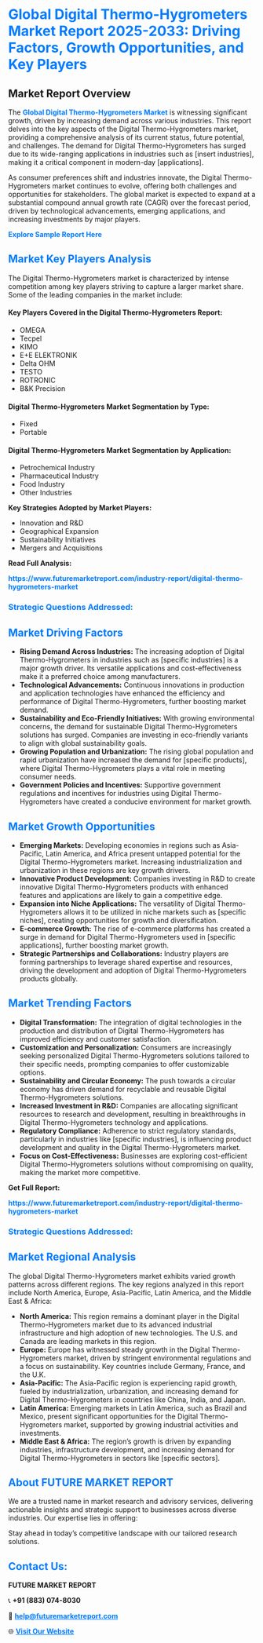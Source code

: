 <h1 style="color: #007BFF;">Global Digital Thermo-Hygrometers Market Report 2025-2033: Driving Factors, Growth Opportunities, and Key Players</h1>

<section id="overview">
<h2>Market Report Overview</h2>
<p>The <a href="https://www.futuremarketreport.com/industry-report/digital-thermo-hygrometers-market" style="color: #007BFF; text-decoration: none;"><strong>Global Digital Thermo-Hygrometers Market</strong></a> is witnessing significant growth, driven by increasing demand across various industries. This report delves into the key aspects of the Digital Thermo-Hygrometers market, providing a comprehensive analysis of its current status, future potential, and challenges. The demand for Digital Thermo-Hygrometers has surged due to its wide-ranging applications in industries such as [insert industries], making it a critical component in modern-day [applications].</p>
<p>As consumer preferences shift and industries innovate, the Digital Thermo-Hygrometers market continues to evolve, offering both challenges and opportunities for stakeholders. The global market is expected to expand at a substantial compound annual growth rate (CAGR) over the forecast period, driven by technological advancements, emerging applications, and increasing investments by major players.</p>
</section>

<section id="overview">
<p><a href="https://www.futuremarketreport.com/request-sample/reportId=81851" style="color: #007BFF; text-decoration: none;"><strong>Explore Sample Report Here</strong></a></p>
</section>

<section id="key-players">
<h2 style="color: #007BFF;">Market Key Players Analysis</h2>
<p>The Digital Thermo-Hygrometers market is characterized by intense competition among key players striving to capture a larger market share. Some of the leading companies in the market include:</p>
<h4>Key Players Covered in the Digital Thermo-Hygrometers Report:</h4>
<ul><li>OMEGA</li><li>Tecpel</li><li>KIMO</li><li>E+E ELEKTRONIK</li><li>Delta OHM</li><li>TESTO</li><li>ROTRONIC</li><li>B&amp;K Precision</li></ul>
<h4>Digital Thermo-Hygrometers Market Segmentation by Type:</h4>
<ul><li>Fixed</li><li>Portable</li></ul>

<h4>Digital Thermo-Hygrometers Market Segmentation by Application:</h4>
<ul><li>Petrochemical Industry</li><li>Pharmaceutical Industry</li><li>Food Industry</li><li>Other Industries</li></ul>
<p><strong>Key Strategies Adopted by Market Players:</strong></p>
<ul>
<li>Innovation and R&D</li>
<li>Geographical Expansion</li>
<li>Sustainability Initiatives</li>
<li>Mergers and Acquisitions</li>
</ul>
</section>

<section>
<p><strong>Read Full Analysis: </strong></p><a href="https://www.futuremarketreport.com/industry-report/digital-thermo-hygrometers-market" style="color: #007BFF; text-decoration: none;"><strong>https://www.futuremarketreport.com/industry-report/digital-thermo-hygrometers-market</strong></a>
<h3 style="color: #007BFF;">Strategic Questions Addressed:</h3>
</section>

<section id="driving-factors">
<h2 style="color: #007BFF;">Market Driving Factors</h2>
<ul>
<li><strong>Rising Demand Across Industries:</strong> The increasing adoption of Digital Thermo-Hygrometers in industries such as [specific industries] is a major growth driver. Its versatile applications and cost-effectiveness make it a preferred choice among manufacturers.</li>
<li><strong>Technological Advancements:</strong> Continuous innovations in production and application technologies have enhanced the efficiency and performance of Digital Thermo-Hygrometers, further boosting market demand.</li>
<li><strong>Sustainability and Eco-Friendly Initiatives:</strong> With growing environmental concerns, the demand for sustainable Digital Thermo-Hygrometers solutions has surged. Companies are investing in eco-friendly variants to align with global sustainability goals.</li>
<li><strong>Growing Population and Urbanization:</strong> The rising global population and rapid urbanization have increased the demand for [specific products], where Digital Thermo-Hygrometers plays a vital role in meeting consumer needs.</li>
<li><strong>Government Policies and Incentives:</strong> Supportive government regulations and incentives for industries using Digital Thermo-Hygrometers have created a conducive environment for market growth.</li>
</ul>
</section>

<section id="growth-opportunities">
<h2 style="color: #007BFF;">Market Growth Opportunities</h2>
<ul>
<li><strong>Emerging Markets:</strong> Developing economies in regions such as Asia-Pacific, Latin America, and Africa present untapped potential for the Digital Thermo-Hygrometers market. Increasing industrialization and urbanization in these regions are key growth drivers.</li>
<li><strong>Innovative Product Development:</strong> Companies investing in R&D to create innovative Digital Thermo-Hygrometers products with enhanced features and applications are likely to gain a competitive edge.</li>
<li><strong>Expansion into Niche Applications:</strong> The versatility of Digital Thermo-Hygrometers allows it to be utilized in niche markets such as [specific niches], creating opportunities for growth and diversification.</li>
<li><strong>E-commerce Growth:</strong> The rise of e-commerce platforms has created a surge in demand for Digital Thermo-Hygrometers used in [specific applications], further boosting market growth.</li>
<li><strong>Strategic Partnerships and Collaborations:</strong> Industry players are forming partnerships to leverage shared expertise and resources, driving the development and adoption of Digital Thermo-Hygrometers products globally.</li>
</ul>
</section>

<section id="trending-factors">
<h2 style="color: #007BFF;">Market Trending Factors</h2>
<ul>
<li><strong>Digital Transformation:</strong> The integration of digital technologies in the production and distribution of Digital Thermo-Hygrometers has improved efficiency and customer satisfaction.</li>
<li><strong>Customization and Personalization:</strong> Consumers are increasingly seeking personalized Digital Thermo-Hygrometers solutions tailored to their specific needs, prompting companies to offer customizable options.</li>
<li><strong>Sustainability and Circular Economy:</strong> The push towards a circular economy has driven demand for recyclable and reusable Digital Thermo-Hygrometers solutions.</li>
<li><strong>Increased Investment in R&D:</strong> Companies are allocating significant resources to research and development, resulting in breakthroughs in Digital Thermo-Hygrometers technology and applications.</li>
<li><strong>Regulatory Compliance:</strong> Adherence to strict regulatory standards, particularly in industries like [specific industries], is influencing product development and quality in the Digital Thermo-Hygrometers market.</li>
<li><strong>Focus on Cost-Effectiveness:</strong> Businesses are exploring cost-efficient Digital Thermo-Hygrometers solutions without compromising on quality, making the market more competitive.</li>
</ul>
</section>

<section>
<p><strong>Get Full Report: </strong></p><a href="https://www.futuremarketreport.com/industry-report/digital-thermo-hygrometers-market" style="color: #007BFF; text-decoration: none;"><strong>https://www.futuremarketreport.com/industry-report/digital-thermo-hygrometers-market</strong></a>
<h3 style="color: #007BFF;">Strategic Questions Addressed:</h3>
</section>


<section id="regional-analysis">
<h2 style="color: #007BFF;">Market Regional Analysis</h2>
<p>The global Digital Thermo-Hygrometers market exhibits varied growth patterns across different regions. The key regions analyzed in this report include North America, Europe, Asia-Pacific, Latin America, and the Middle East & Africa:</p>
<ul>
<li><strong>North America:</strong> This region remains a dominant player in the Digital Thermo-Hygrometers market due to its advanced industrial infrastructure and high adoption of new technologies. The U.S. and Canada are leading markets in this region.</li>
<li><strong>Europe:</strong> Europe has witnessed steady growth in the Digital Thermo-Hygrometers market, driven by stringent environmental regulations and a focus on sustainability. Key countries include Germany, France, and the U.K.</li>
<li><strong>Asia-Pacific:</strong> The Asia-Pacific region is experiencing rapid growth, fueled by industrialization, urbanization, and increasing demand for Digital Thermo-Hygrometers in countries like China, India, and Japan.</li>
<li><strong>Latin America:</strong> Emerging markets in Latin America, such as Brazil and Mexico, present significant opportunities for the Digital Thermo-Hygrometers market, supported by growing industrial activities and investments.</li>
<li><strong>Middle East & Africa:</strong> The region’s growth is driven by expanding industries, infrastructure development, and increasing demand for Digital Thermo-Hygrometers in sectors like [specific sectors].</li>
</ul>
</section>

<footer>
<h2 style="color: #007BFF;">About FUTURE MARKET REPORT</h2>
<p>We are a trusted name in market research and advisory services, delivering actionable insights and strategic support to businesses across diverse industries. Our expertise lies in offering:</p>

<p>Stay ahead in today’s competitive landscape with our tailored research solutions.</p>

<h2 style="color: #007BFF;">Contact Us:</h2>
<p><strong>FUTURE MARKET REPORT</strong></p>
<p>📞 <strong>+91 (883) 074-8030</strong></p>
<p>📧 <strong><a href="mailto:help@futuremarketreport.com" style="color: #007BFF;">help@futuremarketreport.com</a></strong></p>
<p>🌐 <strong><a href="https://www.futuremarketreport.com/" style="color: #007BFF;">Visit Our Website</a></strong></p>
</footer>